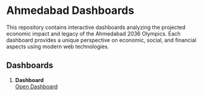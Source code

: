 # Ahmedabad Dashboards

This repository contains interactive dashboards analyzing the projected economic impact and legacy of the Ahmedabad 2036 Olympics. Each dashboard provides a unique perspective on economic, social, and financial aspects using modern web technologies.

## Dashboards

1. **Dashboard**  
   [Open Dashboard](https://mba24058-art.github.io/ahmedabad-dashboards/dashboard3/)
